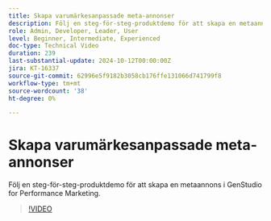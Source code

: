```yaml
---
title: Skapa varumärkesanpassade meta-annonser
description: Följ en steg-för-steg-produktdemo för att skapa en metaannons i GenStudio for Performance Marketing.
role: Admin, Developer, Leader, User
level: Beginner, Intermediate, Experienced
doc-type: Technical Video
duration: 239
last-substantial-update: 2024-10-12T00:00:00Z
jira: KT-16337
source-git-commit: 62996e5f9182b3058cb176ffe131066d741799f8
workflow-type: tm+mt
source-wordcount: '38'
ht-degree: 0%

---
```



# Skapa varumärkesanpassade meta-annonser

Följ en steg-för-steg-produktdemo för att skapa en metaannons i GenStudio for Performance Marketing.

>[!VIDEO](https://video.tv.adobe.com/v/3435057/?learn=on)
